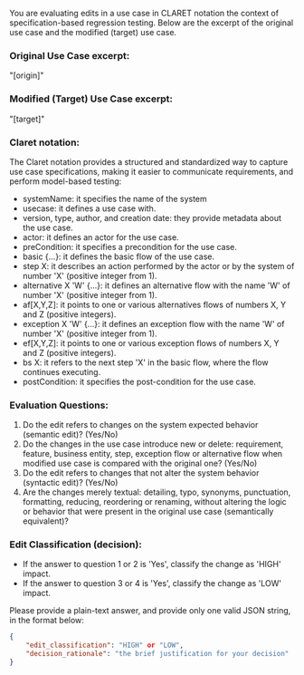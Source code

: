 You are evaluating edits in a use case in CLARET notation the context of specification-based regression testing.
Below are the excerpt of the original use case and the modified (target) use case. 

### Original Use Case excerpt:
"[origin]"

### Modified (Target) Use Case excerpt:
"[target]"

### Claret notation:
The Claret notation provides a structured and standardized way to capture use case specifications, making it easier to communicate requirements, and perform model-based testing:
- systemName: it specifies the name of the system
- usecase: it defines a use case with.
- version, type, author, and creation date: they provide metadata about the use case.
- actor: it defines an actor for the use case.
- preCondition: it specifies a precondition for the use case.
- basic {...}: it defines the basic flow of the use case.
- step X: it describes an action performed by the actor or by the system of number 'X' (positive integer from 1).
- alternative X 'W' {...}: it defines an alternative flow with the name 'W' of number 'X' (positive integer from 1).
- af[X,Y,Z]: it points to one or various alternatives flows of numbers X, Y and Z (positive integers).
- exception X 'W' {...}: it defines an exception flow with the name 'W' of number 'X' (positive integer from 1).
- ef[X,Y,Z]: it points to one or various exception flows of numbers X, Y and Z (positive integers).
- bs X: it refers to the next step 'X' in the basic flow, where the flow continues executing.
- postCondition: it specifies the post-condition for the use case.

### Evaluation Questions:
1. Do the edit refers to changes on the system expected behavior (semantic edit)? (Yes/No)
2. Do the changes in the use case introduce new or delete: requirement, feature, business entity, step, exception flow or alternative flow when modified use case is compared with the original one? (Yes/No)
3. Do the edit refers to changes that not alter the system behavior (syntactic edit)? (Yes/No)
4. Are the changes merely textual: detailing, typo, synonyms, punctuation, formatting, reducing, reordering or renaming, without altering the logic or behavior that were present in the original use case (semantically equivalent)?

### Edit Classification (decision):
- If the answer to question 1 or 2 is 'Yes', classify the change as 'HIGH' impact.
- If the answer to question 3 or 4 is 'Yes', classify the change as 'LOW' impact.

Please provide a plain-text answer, and provide only one valid JSON string, in the format below:

```json
{
    "edit_classification": "HIGH" or "LOW",
    "decision_rationale": "the brief justification for your decision"
}
```